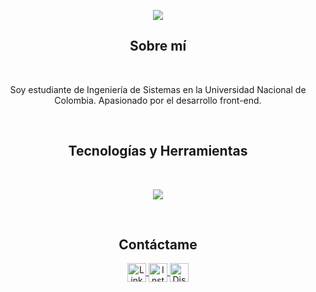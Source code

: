 <p align="center">
  <a href="https://github.com/JDave13/JDave13"><img src="https://readme-typing-svg.herokuapp.com?color=fff&center=true&vCenter=true&lines=JDave13"></a>
</p>

<h2 align="center">Sobre mí</h2>
<br>

<p align="center">Soy estudiante de Ingeniería de Sistemas en la Universidad Nacional de Colombia. Apasionado por el desarrollo front-end.</p>

<br>

<h2 align="center">Tecnologías y Herramientas</h2>
<br>

<p align="center">
  <a href="https://skillicons.dev">
    <img src="https://skillicons.dev/icons?i=java,python,js,html,css" />
  </a>
</p>
<br>

<!--
<h2 align="center">Estadísticas de GitHub</h2>
<br>

<p align="center">
   <img align="center" src="https://github-readme-stats.vercel.app/api?username=JDave13&show_icons=true">
</p>
-->

<h2 align="center">Contáctame</h2>
<p align="center">  
  <a href="https://www.linkedin.com/in/juan-david-cortés-amador-648435280/" target="_blank">
    <img align="center" src="https://img.shields.io/badge/linkedin-%231DA1F2.svg?style=for-the-badge&logo=linkedin&logoColor=white" alt="LinkedIn" height="30">
  </a>
  <a href="https://www.instagram.com/darknlostboi/" target="_blank">
    <img align="center" src="https://img.shields.io/badge/instagram-%23E4405F.svg?style=for-the-badge&logo=instagram&logoColor=white" alt="Instagram" height="30">
  </a>
  <a href="https://discord.com/users/its.david13" target="_blank">
    <img align="center" src="https://img.shields.io/badge/discord-%237289DA.svg?style=for-the-badge&logo=discord&logoColor=white" alt="Discord" height="30">
  </a>
</p>

